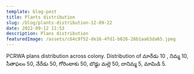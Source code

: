 ```yaml
---
template: blog-post
title: Plants distribution
slug: /blog/plants-distribution-12-09-22
date: 2022-09-12 11:53
description: Plans distribution
featuredImage: /assets/c64c9f52-de16-4fd1-b026-26b1aa63da65.jpeg
---
```

PCRWA plans distribution across colony. Distribution of మారేడు 10 , నిమ్మ 10, సీతాఫలం 50, నేరేడు 50, గోరింటాకు 50, బొడ్డు మల్లె 50, దానిమ్మ 5, మామిడి 5.